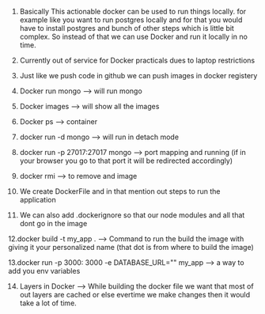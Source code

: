 1. Basically This actionable docker can be used to run things locally. for example like you want to run postgres locally and for that you would have to install postgres and bunch of other steps which is little bit complex. So instead of that we can use Docker and run it locally in no time.

2. Currently out of service for Docker practicals dues to laptop restrictions

3. Just like we push code in github we can push images in docker registery

4. Docker run mongo --> will run mongo

5. Docker images --> will show all the images

6. Docker ps --> container

7. docker run -d mongo --> will run in detach mode

8. docker run -p 27017:27017 mongo --> port mapping and running (if in your browser you go to that port it will be redirected accordingly)

9. docker rmi --> to remove and image

10. We create DockerFile and in that mention out steps to run the application

11. We can also add .dockerignore so that our node modules and all that dont go in the image

12.docker build -t my_app . --> Command to run the build the image with giving it your personalized name (that dot is from where to build the image)

13.docker run -p 3000: 3000 -e DATABASE_URL="" my_app --> a way to add you env variables

14. Layers in Docker --> While building the docker file we want that most of out layers are cached or else evertime we make changes then it would take a lot of time.

